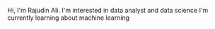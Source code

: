 Hi, I'm Rajudin Ali.
I'm interested in data analyst and data science
I'm currently learning about machine learning 
